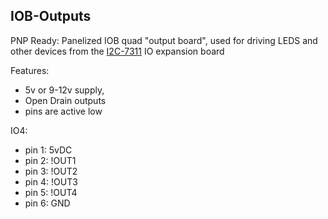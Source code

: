 ## IOB-Outputs


PNP Ready: Panelized IOB quad "output board", used for driving LEDS and other devices from the [I2C-7311](/pages/I2C-7311) IO expansion board

Features:

* 5v or 9-12v supply,
* Open Drain outputs
* pins are active low

IO4:

* pin 1: 5vDC
* pin 2: !OUT1
* pin 3: !OUT2
* pin 4: !OUT3
* pin 5: !OUT4
* pin 6: GND



